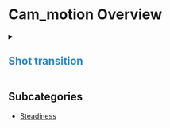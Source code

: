 # Cam_motion Overview

<details>
<summary><h2 style="color:#2E86C1;">Shot transition</h2></summary>


<h3 style="color:#1F618D;">Label Name:</h3> <code>has_shot_transition_cam_motion</code>

<details>
<summary><h4 style="color:#F39C12;">Question (Definition)</h4></summary>

- Does the video include one or more shot transitions?

- Does the video contain hard cuts or soft transitions, or a combination of both?

- Are there any shot transitions in the video?

- Does this footage feature one or more cuts or soft transitions?

</details>

<details>
<summary><h4 style="color:#F39C12;">Alternative Question</h4></summary>

- Is there a transition between shots?

- Does the video include a shot transition?

- Does the video include a hard cut or a soft transition?

- Is there a shot transition?

- Is a cut or soft transition used in this footage?

- Does the video include any shot transitions?

- Does the video include a hard cut or a soft transition?

</details>

<details>
<summary><h4 style="color:#F39C12;">Prompt (Definition)</h4></summary>

- A video showing one or more shot transitions.

- The video features hard cuts, soft transitions, or a combination of both.

- The video contains one or more cuts or soft transitions between shots.

- A video that includes at least one shot transition.

- A video with at least one shot transition.

- A video featuring one or more shot transitions.

- A video with one or more shot transitions.

</details>

<details>
<summary><h4 style="color:#F39C12;">Alternative Prompt</h4></summary>

- The video includes either a hard cut or a soft transition.

- The video shows a hard cut or a soft transition between shots.

- A video where there is a transition between shots.

- The video contains a cut or a soft transition between scenes.

- A video that includes shot transitions between scenes.

- A video with a hard cut or soft transition.

- A video that includes a shot transition.

- A video with a cut or soft transition.

- A video featuring shot transitions.

- A video with either a hard cut or soft transition.

- A video with at least one transition.

- A video with shot transitions.

- A video with cuts or soft transitions.

- A video with hard cuts, soft transitions, or both.

- A video where shots change with a transition.

</details>

<h4 style="color:#27AE60;">Positive:</h4> <code>self.cam_motion.shot_transition</code>

<h4 style="color:#C0392B;">Negative:</h4> <code>not self.cam_motion.shot_transition</code>

</details>


## Subcategories

- [Steadiness](./steadiness/index.md)